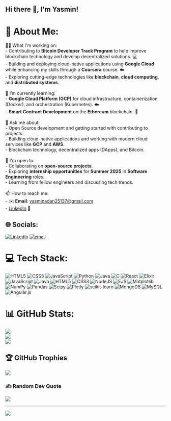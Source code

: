 ## Hi there 👋, I'm Yasmin!
# 💫 About Me:
👩‍💻 What I'm working on:<br>- Contributing to **Bitcoin Developer Track Program** to help improve blockchain technology and develop decentralized solutions. 💻<br>- Building and deploying cloud-native applications using **Google Cloud** while enhancing my skills through a **Coursera** course. ☁️<br>- Exploring cutting-edge technologies like **blockchain**, **cloud computing**, and **distributed systems**.<br><br>🌱 I’m currently learning:<br>- **Google Cloud Platform (GCP)** for cloud infrastructure, containerization (Docker), and orchestration (Kubernetes). ☁️<br>- **Smart Contract Development** on the **Ethereum** blockchain. 🔗<br><br>💬 Ask me about:<br>- Open Source development and getting started with contributing to projects.<br>- Building cloud-native applications and working with modern cloud services like **GCP** and **AWS**.<br>- Blockchain technology, decentralized apps (DApps), and Bitcoin.<br><br>🤝 I'm open to:<br>- Collaborating on **open-source projects**.<br>- Exploring **internship opportunities** for **Summer 2025** in **Software Engineering** roles.<br>- Learning from fellow engineers and discussing tech trends.<br><br>📫 How to reach me:<br>- ✉️ **Email**: [yasminadan25137@gmail.com](mailto:yasminadan25137@gmail.com)<br>- [LinkedIn](https://www.linkedin.com/in/yasminadan01/) 🔗


## 🌐 Socials:
[![LinkedIn](https://img.shields.io/badge/LinkedIn-%230077B5.svg?logo=linkedin&logoColor=white)](https://linkedin.com/in/https://www.linkedin.com/in/yasminadan01/) [![email](https://img.shields.io/badge/Email-D14836?logo=gmail&logoColor=white)](mailto:yasminadan25137@gmail.com) 

# 💻 Tech Stack:
![HTML5](https://img.shields.io/badge/html5-%23E34F26.svg?style=for-the-badge&logo=html5&logoColor=white) ![CSS3](https://img.shields.io/badge/css3-%231572B6.svg?style=for-the-badge&logo=css3&logoColor=white) ![JavaScript](https://img.shields.io/badge/javascript-%23323330.svg?style=for-the-badge&logo=javascript&logoColor=%23F7DF1E) ![Python](https://img.shields.io/badge/python-3670A0?style=for-the-badge&logo=python&logoColor=ffdd54) ![Java](https://img.shields.io/badge/java-%23ED8B00.svg?style=for-the-badge&logo=openjdk&logoColor=white) ![C](https://img.shields.io/badge/c-%2300599C.svg?style=for-the-badge&logo=c&logoColor=white) ![React](https://img.shields.io/badge/react-%2320232a.svg?style=for-the-badge&logo=react&logoColor=%2361DAFB) ![Elixir](https://img.shields.io/badge/elixir-%234B275F.svg?style=for-the-badge&logo=elixir&logoColor=white) ![JavaScript](https://img.shields.io/badge/javascript-%23323330.svg?style=for-the-badge&logo=javascript&logoColor=%23F7DF1E) ![Java](https://img.shields.io/badge/java-%23ED8B00.svg?style=for-the-badge&logo=openjdk&logoColor=white) ![HTML5](https://img.shields.io/badge/html5-%23E34F26.svg?style=for-the-badge&logo=html5&logoColor=white) ![CSS3](https://img.shields.io/badge/css3-%231572B6.svg?style=for-the-badge&logo=css3&logoColor=white) ![NodeJS](https://img.shields.io/badge/node.js-6DA55F?style=for-the-badge&logo=node.js&logoColor=white) ![EJS](https://img.shields.io/badge/ejs-%23B4CA65.svg?style=for-the-badge&logo=ejs&logoColor=black) ![Matplotlib](https://img.shields.io/badge/Matplotlib-%23ffffff.svg?style=for-the-badge&logo=Matplotlib&logoColor=black) ![NumPy](https://img.shields.io/badge/numpy-%23013243.svg?style=for-the-badge&logo=numpy&logoColor=white) ![Pandas](https://img.shields.io/badge/pandas-%23150458.svg?style=for-the-badge&logo=pandas&logoColor=white) ![Scipy](https://img.shields.io/badge/SciPy-%230C55A5.svg?style=for-the-badge&logo=scipy&logoColor=%white) ![Plotly](https://img.shields.io/badge/Plotly-%233F4F75.svg?style=for-the-badge&logo=plotly&logoColor=white) ![scikit-learn](https://img.shields.io/badge/scikit--learn-%23F7931E.svg?style=for-the-badge&logo=scikit-learn&logoColor=white) ![MongoDB](https://img.shields.io/badge/MongoDB-%234ea94b.svg?style=for-the-badge&logo=mongodb&logoColor=white) ![MySQL](https://img.shields.io/badge/mysql-4479A1.svg?style=for-the-badge&logo=mysql&logoColor=white) ![Angular.js](https://img.shields.io/badge/angular.js-%23E23237.svg?style=for-the-badge&logo=angularjs&logoColor=white)
# 📊 GitHub Stats:
![](https://github-readme-stats.vercel.app/api?username=yasmin25137&theme=radical&hide_border=false&include_all_commits=false&count_private=false)<br/>
![](https://github-readme-streak-stats.herokuapp.com/?user=yasmin25137&theme=radical&hide_border=false)<br/>
![](https://github-readme-stats.vercel.app/api/top-langs/?username=yasmin25137&theme=radical&hide_border=false&include_all_commits=false&count_private=false&layout=compact)

## 🏆 GitHub Trophies
![](https://github-profile-trophy.vercel.app/?username=yasmin25137&theme=radical&no-frame=false&no-bg=true&margin-w=4)

### ✍️ Random Dev Quote
![](https://quotes-github-readme.vercel.app/api?type=horizontal&theme=radical)

---
[![](https://visitcount.itsvg.in/api?id=yasmin25137&icon=0&color=0)](https://visitcount.itsvg.in)

<!-- Proudly created with GPRM ( https://gprm.itsvg.in ) -->
